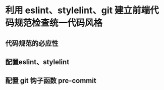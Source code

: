 # 利用 eslint、stylelint、git 建立前端代码规范检查统一代码风格

## 代码规范的必应性

## 配置eslint、stylelint

## 配置 git 钩子函数 pre-commit 

